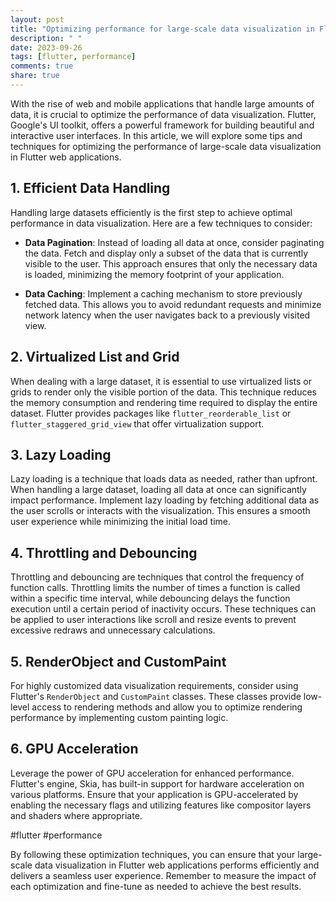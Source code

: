 ```yaml
---
layout: post
title: "Optimizing performance for large-scale data visualization in Flutter web"
description: " "
date: 2023-09-26
tags: [flutter, performance]
comments: true
share: true
---
```


With the rise of web and mobile applications that handle large amounts of data, it is crucial to optimize the performance of data visualization. Flutter, Google's UI toolkit, offers a powerful framework for building beautiful and interactive user interfaces. In this article, we will explore some tips and techniques for optimizing the performance of large-scale data visualization in Flutter web applications.

## 1. Efficient Data Handling

Handling large datasets efficiently is the first step to achieve optimal performance in data visualization. Here are a few techniques to consider:

- **Data Pagination**: Instead of loading all data at once, consider paginating the data. Fetch and display only a subset of the data that is currently visible to the user. This approach ensures that only the necessary data is loaded, minimizing the memory footprint of your application.

- **Data Caching**: Implement a caching mechanism to store previously fetched data. This allows you to avoid redundant requests and minimize network latency when the user navigates back to a previously visited view.

## 2. Virtualized List and Grid

When dealing with a large dataset, it is essential to use virtualized lists or grids to render only the visible portion of the data. This technique reduces the memory consumption and rendering time required to display the entire dataset. Flutter provides packages like `flutter_reorderable_list` or `flutter_staggered_grid_view` that offer virtualization support.

## 3. Lazy Loading

Lazy loading is a technique that loads data as needed, rather than upfront. When handling a large dataset, loading all data at once can significantly impact performance. Implement lazy loading by fetching additional data as the user scrolls or interacts with the visualization. This ensures a smooth user experience while minimizing the initial load time.

## 4. Throttling and Debouncing

Throttling and debouncing are techniques that control the frequency of function calls. Throttling limits the number of times a function is called within a specific time interval, while debouncing delays the function execution until a certain period of inactivity occurs. These techniques can be applied to user interactions like scroll and resize events to prevent excessive redraws and unnecessary calculations.

## 5. RenderObject and CustomPaint

For highly customized data visualization requirements, consider using Flutter's `RenderObject` and `CustomPaint` classes. These classes provide low-level access to rendering methods and allow you to optimize rendering performance by implementing custom painting logic.

## 6. GPU Acceleration

Leverage the power of GPU acceleration for enhanced performance. Flutter's engine, Skia, has built-in support for hardware acceleration on various platforms. Ensure that your application is GPU-accelerated by enabling the necessary flags and utilizing features like compositor layers and shaders where appropriate.

#flutter #performance

By following these optimization techniques, you can ensure that your large-scale data visualization in Flutter web applications performs efficiently and delivers a seamless user experience. Remember to measure the impact of each optimization and fine-tune as needed to achieve the best results.